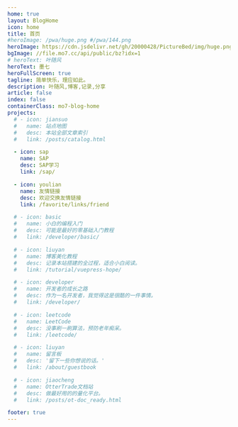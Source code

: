 ```yaml
---
home: true
layout: BlogHome
icon: home
title: 首页
#heroImage: /pwa/huge.png #/pwa/144.png
heroImage: https://cdn.jsdelivr.net/gh/20000428/PictureBed/img/huge.png
bgImage: //file.mo7.cc/api/public/bz?idx=1
# heroText: 叶随风
heroText: 墨七
heroFullScreen: true
tagline: 简单快乐，理应如此。
description: 叶随风,博客,记录,分享
article: false
index: false
containerClass: mo7-blog-home
projects:
  # - icon: jiansuo
  #   name: 站点地图
  #   desc: 本站全部文章索引
  #   link: /posts/catalog.html

  - icon: sap
    name: SAP
    desc: SAP学习
    link: /sap/

  - icon: youlian
    name: 友情链接
    desc: 欢迎交换友情链接
    link: /favorite/links/friend

  # - icon: basic
  #   name: 小白的编程入门
  #   desc: 可能是最好的零基础入门教程
  #   link: /developer/basic/

  # - icon: liuyan
  #   name: 博客美化教程
  #   desc: 记录本站搭建的全过程，适合小白阅读。
  #   link: /tutorial/vuepress-hope/

  # - icon: developer
  #   name: 开发者的成长之路
  #   desc: 作为一名开发者，我觉得这是很酷的一件事情。
  #   link: /developer/

  # - icon: leetcode
  #   name: LeetCode
  #   desc: 没事刷一刷算法，预防老年痴呆。
  #   link: /leetcode/

  # - icon: liuyan
  #   name: 留言板
  #   desc: '留下一些你想说的话。'
  #   link: /about/guestbook

  # - icon: jiaocheng
  #   name: OtterTrade文档站
  #   desc: 做最好用的的量化平台。
  #   link: /posts/ot-doc_ready.html

footer: true
---
```

